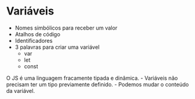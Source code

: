 # Variáveis

* Nomes simbólicos para receber um valor
* Atalhos de código
* Identificadores
* 3 palavras para criar uma variável
    * var
    * let
    * const

O JS é uma linguagem fracamente tipada e dinâmica.
    - Variáveis não precisam ter um tipo previamente definido.
    - Podemos mudar o conteúdo da variável.